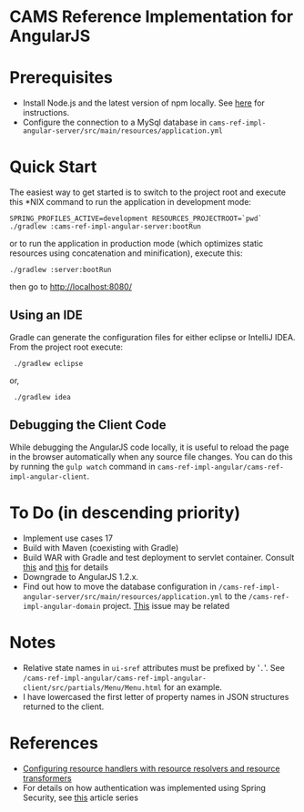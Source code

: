 CAMS Reference Implementation for AngularJS
===========================================

# Prerequisites

* Install Node.js and the latest version of npm locally. See [here](https://docs.npmjs.com/getting-started/installing-node) for instructions.
* Configure the connection to a MySql database in `cams-ref-impl-angular-server/src/main/resources/application.yml`

# Quick Start

The easiest way to get started is to switch to the project root and execute this *NIX command to run the application in development mode:

    SPRING_PROFILES_ACTIVE=development RESOURCES_PROJECTROOT=`pwd` ./gradlew :cams-ref-impl-angular-server:bootRun
     
or to run the application in production mode (which optimizes static resources using concatenation and minification), execute this:

    ./gradlew :server:bootRun
    
then go to [http://localhost:8080/](http://localhost:8080/)

## Using an IDE
Gradle can generate the configuration files for either eclipse or IntelliJ IDEA. From the project root execute:

     ./gradlew eclipse
     
or,

     ./gradlew idea  

## Debugging the Client Code
While debugging the AngularJS code locally, it is useful to reload the page in the browser automatically when any source file changes. You can do this by running the `gulp watch` command in `cams-ref-impl-angular/cams-ref-impl-angular-client`.  

# To Do (in descending priority)
* Implement use cases 17
* Build with Maven (coexisting with Gradle)
* Build WAR with Gradle and test deployment to servlet container. Consult [this](http://docs.spring.io/spring-boot/docs/current/reference/html/build-tool-plugins-gradle-plugin.html) and [this](http://docs.spring.io/spring-boot/docs/current/reference/html/howto-traditional-deployment.html#howto-create-a-deployable-war-file) for details
* Downgrade to AngularJS 1.2.x.
* Find out how to move the database configuration in `/cams-ref-impl-angular-server/src/main/resources/application.yml` 
to the `/cams-ref-impl-angular-domain` project. [This](https://github.com/spring-projects/spring-boot/issues/1805) issue may be related 

# Notes
* Relative state names in `ui-sref` attributes must be prefixed by '`.`'. See `/cams-ref-impl-angular/cams-ref-impl-angular-client/src/partials/Menu/Menu.html` for an example.
* I have lowercased the first letter of property names in JSON structures returned to the client.

# References

* [Configuring resource handlers with resource resolvers and resource transformers](https://github.com/bclozel/spring-resource-handling/blob/master/server/src/main/java/org/springframework/samples/resources/WebConfig.java#L96-L117)
* For details on how authentication was implemented using Spring Security, see [this](https://spring.io/blog/2015/01/12/the-login-page-angular-js-and-spring-security-part-ii) article series 